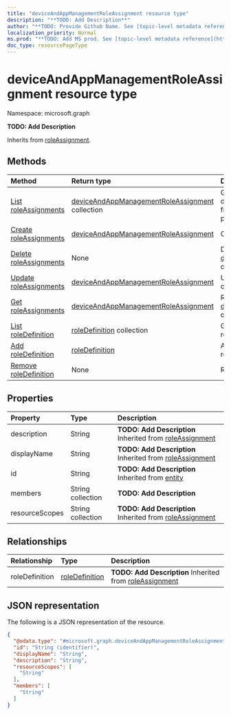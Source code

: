 ```yaml
---
title: "deviceAndAppManagementRoleAssignment resource type"
description: "**TODO: Add Description**"
author: "**TODO: Provide Github Name. See [topic-level metadata reference](https://msgo.azurewebsites.net/add/document/guidelines/metadata.html#topic-level-metadata)**"
localization_priority: Normal
ms.prod: "**TODO: Add MS prod. See [topic-level metadata reference](https://msgo.azurewebsites.net/add/document/guidelines/metadata.html#topic-level-metadata)**"
doc_type: resourcePageType
---
```


# deviceAndAppManagementRoleAssignment resource type


Namespace: microsoft.graph

**TODO: Add Description**


Inherits from [roleAssignment](../resources/roleassignment.md).

## Methods
|Method|Return type|Description|
|:---|:---|:---|
|[List roleAssignments](../api/intune-devicemanagement-list-roleassignments.md)|[deviceAndAppManagementRoleAssignment](../resources/deviceandappmanagementroleassignment.md) collection|Get the deviceAndAppManagementRoleAssignments from the roleAssignments navigation property.|
|[Create roleAssignments](../api/intune-devicemanagement-post-roleassignments.md)|[deviceAndAppManagementRoleAssignment](../resources/deviceandappmanagementroleassignment.md)|Create a new roleAssignments object.|
|[Delete roleAssignments](../api/intune-devicemanagement-delete-roleassignments.md)|None|Delete a [deviceAndAppManagementRoleAssignment](../resources/deviceandappmanagementroleassignment.md) object.|
|[Update roleAssignments](../api/intune-devicemanagement-update-roleassignments.md)|[deviceAndAppManagementRoleAssignment](../resources/deviceandappmanagementroleassignment.md)|Update the properties of a roleAssignments object.|
|[Get roleAssignments](../api/intune-devicemanagement-get-deviceandappmanagementroleassignment.md)|[deviceAndAppManagementRoleAssignment](../resources/deviceandappmanagementroleassignment.md)|Read the properties and relationships of a [deviceAndAppManagementRoleAssignment](../resources/deviceandappmanagementroleassignment.md) object.|
|[List roleDefinition](../api/deviceandappmanagementroleassignment-list-roledefinition.md)|[roleDefinition](../resources/intune-roledefinition.md) collection|Get the roleDefinitions from the roleDefinition navigation property.|
|[Add roleDefinition](../api/deviceandappmanagementroleassignment-post-roledefinition.md)|[roleDefinition](../resources/intune-roledefinition.md)|Add roleDefinition by posting to the roleDefinition collection.|
|[Remove roleDefinition](../api/deviceandappmanagementroleassignment-delete-roledefinition.md)|None|Remove a [roleDefinition](../resources/intune-roledefinition.md) object.|

## Properties
|Property|Type|Description|
|:---|:---|:---|
|description|String|**TODO: Add Description** Inherited from [roleAssignment](../resources/intune-roleassignment.md)|
|displayName|String|**TODO: Add Description** Inherited from [roleAssignment](../resources/intune-roleassignment.md)|
|id|String|**TODO: Add Description** Inherited from [entity](../resources/entity.md)|
|members|String collection|**TODO: Add Description**|
|resourceScopes|String collection|**TODO: Add Description** Inherited from [roleAssignment](../resources/intune-roleassignment.md)|

## Relationships
|Relationship|Type|Description|
|:---|:---|:---|
|roleDefinition|[roleDefinition](../resources/intune-roledefinition.md)|**TODO: Add Description** Inherited from [roleAssignment](../resources/roleassignment.md)|

## JSON representation
The following is a JSON representation of the resource.
<!-- {
  "blockType": "resource",
  "keyProperty": "id",
  "@odata.type": "microsoft.graph.deviceAndAppManagementRoleAssignment",
  "baseType": "microsoft.graph.roleAssignment",
  "openType": false
}
-->
``` json
{
  "@odata.type": "#microsoft.graph.deviceAndAppManagementRoleAssignment",
  "id": "String (identifier)",
  "displayName": "String",
  "description": "String",
  "resourceScopes": [
    "String"
  ],
  "members": [
    "String"
  ]
}
```

